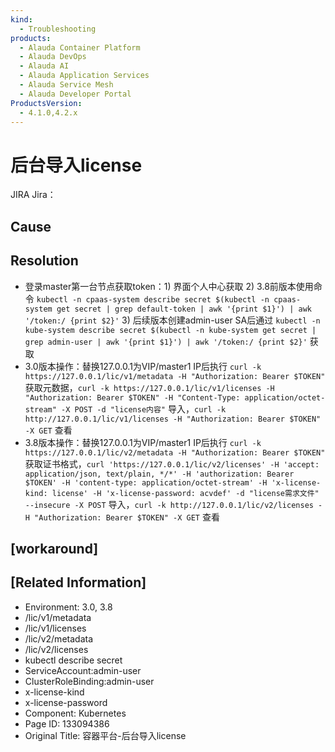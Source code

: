 ```yaml
---
kind:
  - Troubleshooting
products:
  - Alauda Container Platform
  - Alauda DevOps
  - Alauda AI
  - Alauda Application Services
  - Alauda Service Mesh
  - Alauda Developer Portal
ProductsVersion:
  - 4.1.0,4.2.x
---
```

<!-- A type of document that involves encountering a fault, diagnosing it, performing root cause analysis, and providing solutions. -->

# 后台导入license

JIRA Jira：

## Cause

## Resolution
- 登录master第一台节点获取token：1) 界面个人中心获取 2) 3.8前版本使用命令 `kubectl -n cpaas-system describe secret $(kubectl -n cpaas-system get secret | grep default-token | awk '{print $1}') | awk '/token:/ {print $2}'` 3) 后续版本创建admin-user SA后通过 `kubectl -n kube-system describe secret $(kubectl -n kube-system get secret | grep admin-user | awk '{print $1}') | awk '/token:/ {print $2}'` 获取
- 3.0版本操作：替换127.0.0.1为VIP/master1 IP后执行 `curl -k https://127.0.0.1/lic/v1/metadata -H "Authorization: Bearer $TOKEN"` 获取元数据，`curl -k https://127.0.0.1/lic/v1/licenses -H "Authorization: Bearer $TOKEN" -H "Content-Type: application/octet-stream" -X POST -d "license内容"` 导入，`curl -k http://127.0.0.1/lic/v1/licenses -H "Authorization: Bearer $TOKEN" -X GET` 查看
- 3.8版本操作：替换127.0.0.1为VIP/master1 IP后执行 `curl -k https://127.0.0.1/lic/v2/metadata -H "Authorization: Bearer $TOKEN"` 获取证书格式，`curl 'https://127.0.0.1/lic/v2/licenses' -H 'accept: application/json, text/plain, */*' -H 'authorization: Bearer $TOKEN' -H 'content-type: application/octet-stream' -H 'x-license-kind: license' -H 'x-license-password: acvdef' -d "license需求文件" --insecure -X POST` 导入，`curl -k http://127.0.0.1/lic/v2/licenses -H "Authorization: Bearer $TOKEN" -X GET` 查看

## [workaround]

## [Related Information]
- Environment: 3.0, 3.8
- /lic/v1/metadata
- /lic/v1/licenses
- /lic/v2/metadata
- /lic/v2/licenses
- kubectl describe secret
- ServiceAccount:admin-user
- ClusterRoleBinding:admin-user
- x-license-kind
- x-license-password
- Component: Kubernetes
- Page ID: 133094386
- Original Title: 容器平台-后台导入license
